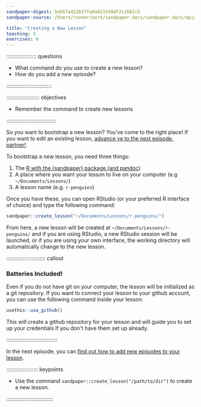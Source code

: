 ```yaml
---
sandpaper-digest: 5eb57a422b27fa0a921549df2c1b62c5
sandpaper-source: /Users/runner/work/sandpaper-docs/sandpaper-docs/episodes/new-site.Rmd

title: "Creating a New Lesson"
teaching: 5
exercises: 0
---
```


:::::::::::::::::::: questions

 - What command do you use to create a new lesson?
 - How do you add a new episode?

::::::::::::::::::::::::::::::

:::::::::::::::::::::: objectives

 - Remember the command to create new lessons

:::::::::::::::::::::::::::::::::

So you want to bootstrap a new lesson? You've come to the right place! If you
want to edit an existing lesson, [advance ye to the next episode, 
partner!](editing.html). 

To bootstrap a new lesson, you need three things:

1. The [R with the {sandpaper} package (and pandoc)](setup.html)
2. A place where you want your lesson to live on your computer (e.g 
   `~/Documents/Lessons/`)
3. A lesson name (e.g. `r-penguins`)

Once you have these, you can open RStudio (or your preferred R interface of 
choice) and type the following command:

```r
sandpaper::create_lesson("~/Documents/Lessons/r-penguins/")
```

From here, a new lesson will be created at `~/Documents/Lessons/r-penguins/` and
if you are using RStudio, a new RStudio session will be launched, or if you are
using your own interface, the working directory will automatically change to 
the new lesson.

:::::::::::::::::::::::::: callout

### Batteries Included!

Even if you do not have git on your computer, the lesson will be initialized as
a git repository. If you want to connect your lesson to your github account, you
can use the following command inside your lesson:

```r
usethis::use_github()
```

This will create a github repository for your lesson and will guide you to set
up your credentials if you don't have them set up already.

::::::::::::::::::::::::::::::::::

In the next episode, you can [find out how to add new episodes to your lesson](editing.html#create-episode).

::::::::::::::::::::: keypoints

 - Use the command `sandpaper::create_lesson("/path/to/dir")` to create a new lesson.

:::::::::::::::::::::::::::::::

